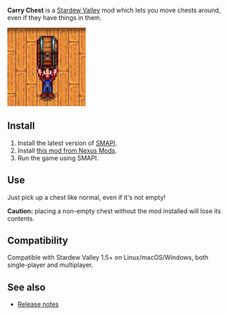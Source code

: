 ﻿**Carry Chest** is a [Stardew Valley](http://stardewvalley.net/) mod which lets you move chests
around, even if they have things in them.

![](screenshot.png)

## Install
1. Install the latest version of [SMAPI](https://smapi.io).
2. Install [this mod from Nexus Mods](http://www.nexusmods.com/stardewvalley/mods/1333).
3. Run the game using SMAPI.

## Use
Just pick up a chest like normal, even if it's not empty!

**Caution:** placing a non-empty chest without the mod installed will lose its contents.

## Compatibility
Compatible with Stardew Valley 1.5+ on Linux/macOS/Windows, both single-player and multiplayer.

## See also
* [Release notes](release-notes.md)
